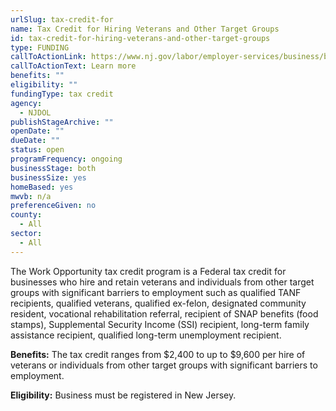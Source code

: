 ```yaml
---
urlSlug: tax-credit-for
name: Tax Credit for Hiring Veterans and Other Target Groups
id: tax-credit-for-hiring-veterans-and-other-target-groups
type: FUNDING
callToActionLink: https://www.nj.gov/labor/employer-services/business/businessprograms.shtml
callToActionText: Learn more
benefits: ""
eligibility: ""
fundingType: tax credit
agency:
  - NJDOL
publishStageArchive: ""
openDate: ""
dueDate: ""
status: open
programFrequency: ongoing
businessStage: both
businessSize: yes
homeBased: yes
mwvb: n/a
preferenceGiven: no
county:
  - All
sector:
  - All
---
```


The Work Opportunity tax credit program is a Federal tax credit for businesses who hire and retain veterans and individuals from other target groups with significant barriers to employment such as qualified TANF recipients, qualified veterans, qualified ex-felon, designated community resident, vocational rehabilitation referral, recipient of SNAP benefits (food stamps), Supplemental Security Income (SSI) recipient, long-term family assistance recipient, qualified long-term unemployment recipient.

**Benefits:** The tax credit ranges from $2,400 to up to $9,600 per hire of veterans or individuals from other target groups with significant barriers to employment.

**Eligibility:** Business must be registered in New Jersey.
